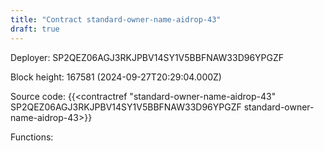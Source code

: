 ```yaml
---
title: "Contract standard-owner-name-aidrop-43"
draft: true
---
```

Deployer: SP2QEZ06AGJ3RKJPBV14SY1V5BBFNAW33D96YPGZF


 



Block height: 167581 (2024-09-27T20:29:04.000Z)

Source code: {{<contractref "standard-owner-name-aidrop-43" SP2QEZ06AGJ3RKJPBV14SY1V5BBFNAW33D96YPGZF standard-owner-name-aidrop-43>}}

Functions:


